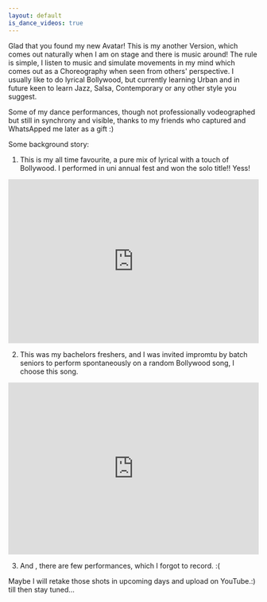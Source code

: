 ```yaml
---
layout: default
is_dance_videos: true
---
```

Glad that you found my new Avatar! This is my another Version, which comes out naturally when I am on stage and there is music around! The rule is simple, I listen to music and simulate movements in my mind which comes out as a Choreography when seen from others' perspective. 
I usually like to do lyrical Bollywood, but currently learning Urban and in future keen to learn Jazz, Salsa, Contemporary or any other style you suggest. 

Some of my dance performances, though not professionally vodeographed but still in synchrony and visible, thanks to my friends who captured and WhatsApped me later as a gift :) 

Some background story: 

1. This is my all time favourite, a pure mix of lyrical with a touch of Bollywood. I performed in uni annual fest and won the solo title!! Yess!
<p align="center">
<div style="padding:65.57% 0 0 0;position:relative;"><iframe src="https://player.vimeo.com/video/484708041?h=217ca93a83&amp;badge=0&amp;autopause=0&amp;player_id=0&amp;app_id=58479" frameborder="0" allow="autoplay; fullscreen; picture-in-picture" allowfullscreen style="position:absolute;top:0;left:0;width:100%;height:100%;" title="Hero_Tera"></iframe></div><script src="https://player.vimeo.com/api/player.js"></script>
</p>

2. This was my bachelors freshers, and I was invited impromtu by batch seniors to perform spontaneously on a random Bollywood song, I choose this song.
<p align="center">
	<div style="padding:68.7% 0 0 0;position:relative;"><iframe src="https://player.vimeo.com/video/484573030?h=c7194062cc&amp;badge=0&amp;autopause=0&amp;player_id=0&amp;app_id=58479" frameborder="0" allow="autoplay; fullscreen; picture-in-picture" allowfullscreen style="position:absolute;top:0;left:0;width:100%;height:100%;" title="Jeena_Jeena"></iframe></div><script src="https://player.vimeo.com/api/player.js"></script>
</p>



3. And , there are few performances, which I forgot to record. :(


Maybe I will retake those shots in upcoming days and upload on YouTube.:) till then stay tuned...



